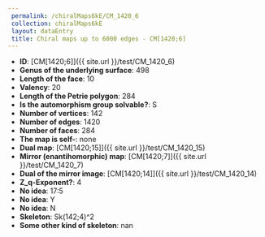 ```yaml
--- 
 permalink: /chiralMaps6kE/CM_1420_6 
 collection: chiralMaps6kE
 layout: dataEntry
 title: Chiral maps up to 6000 edges - CM[1420;6]
---
```


- **ID**: [CM[1420;6]]({{ site.url }}/test/CM_1420_6)
- **Genus of the underlying surface**: 498
- **Length of the face**: 10
- **Valency**: 20
- **Length of the Petrie polygon**: 284
- **Is the automorphism group solvable?**: S
- **Number of vertices**: 142
- **Number of edges**: 1420
- **Number of faces**: 284
- **The map is self-**: none
- **Dual map**: [CM[1420;15]]({{ site.url }}/test/CM_1420_15)
- **Mirror (enantihomorphic) map**: [CM[1420;7]]({{ site.url }}/test/CM_1420_7)
- **Dual of the mirror image**: [CM[1420;14]]({{ site.url }}/test/CM_1420_14)
- **Z_q-Exponent?**: 4
- **No idea**:  17:5
- **No idea**: Y
- **No idea**: N
- **Skeleton**: Sk(142;4)^2
- **Some other kind of skeleton**: nan
